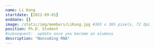 ```yaml
---
name: Li Kang
startdate: [2022-09-01]
enddate: []
image: /static/img/members/LiKang.jpg #365 x 365 pixels, 72 dpi
position: Ph.D. Student
#subsequent:  update once you become an alumnus
description: "Noncoding RNA"
---
```


